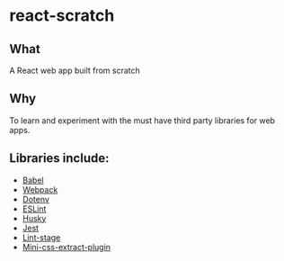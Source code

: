 # react-scratch


## What
A React web app built from scratch 

## Why
To learn and experiment with the must have third party libraries for web apps.

## Libraries include:
- [Babel](https://babeljs.io/)
- [Webpack](https://webpack.js.org/)
- [Dotenv](https://github.com/motdotla/dotenv#readme)
- [ESLint](https://eslint.org/)
- [Husky](https://github.com/typicode/husky)
- [Jest](https://jestjs.io/)
- [Lint-stage](https://github.com/okonet/lint-staged)
- [Mini-css-extract-plugin](https://github.com/webpack-contrib/mini-css-extract-plugin)
